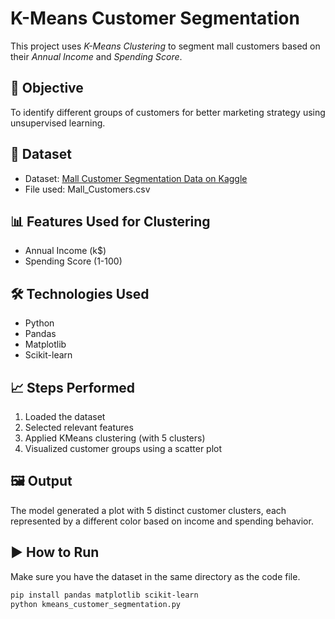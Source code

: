 # K-Means Customer Segmentation

This project uses *K-Means Clustering* to segment mall customers based on their *Annual Income* and *Spending Score*.

## 📌 Objective
To identify different groups of customers for better marketing strategy using unsupervised learning.

## 📁 Dataset
- Dataset: [Mall Customer Segmentation Data on Kaggle](https://www.kaggle.com/datasets/vjchoudhary7/customer-segmentation-tutorial)
- File used: Mall_Customers.csv

## 📊 Features Used for Clustering
- Annual Income (k$)
- Spending Score (1-100)

## 🛠️ Technologies Used
- Python
- Pandas
- Matplotlib
- Scikit-learn

## 📈 Steps Performed
1. Loaded the dataset
2. Selected relevant features
3. Applied KMeans clustering (with 5 clusters)
4. Visualized customer groups using a scatter plot

## 🖼️ Output
The model generated a plot with 5 distinct customer clusters, each represented by a different color based on income and spending behavior.

## ▶️ How to Run
Make sure you have the dataset in the same directory as the code file.

```bash
pip install pandas matplotlib scikit-learn
python kmeans_customer_segmentation.py
